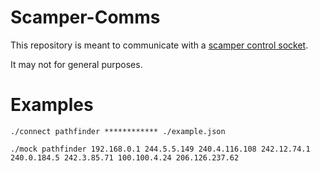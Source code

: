 # Scamper-Comms

This repository is meant to communicate with a [scamper control socket](https://www.caida.org/catalog/software/scamper/man/scamper.1.pdf).

It may not for general purposes.

# Examples

```
./connect pathfinder ************ ./example.json
```

```
./mock pathfinder 192.168.0.1 244.5.5.149 240.4.116.108 242.12.74.1 240.0.184.5 242.3.85.71 100.100.4.24 206.126.237.62
```
